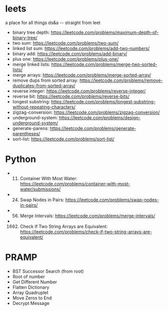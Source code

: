 # leets
a place for all things ds&a -- straight from leet


- binary tree depth: https://leetcode.com/problems/maximum-depth-of-binary-tree/
- two sum: https://leetcode.com/problems/two-sum/
- linked list sum: https://leetcode.com/problems/add-two-numbers/
- binary add: https://leetcode.com/problems/add-binary/
- plus one: https://leetcode.com/problems/plus-one/
- merge linked lists: https://leetcode.com/problems/merge-two-sorted-lists/
- merge arrays: https://leetcode.com/problems/merge-sorted-array/
- remove dups from sorted array: https://leetcode.com/problems/remove-duplicates-from-sorted-array/
- reverse integer: https://leetcode.com/problems/reverse-integer/
- reverse bit: https://leetcode.com/problems/reverse-bits/
- longest substring: https://leetcode.com/problems/longest-substring-without-repeating-characters/
- zigzag-conversion: https://leetcode.com/problems/zigzag-conversion/ 
- underground-system: https://leetcode.com/problems/design-underground-system/
- generate-parens: https://leetcode.com/problems/generate-parentheses/
- sort-list: https://leetcode.com/problems/sort-list/

# Python #

 - 11. Container With Most Water: https://leetcode.com/problems/container-with-most-water/submissions/
 - 24. Swap Nodes in Pairs: https://leetcode.com/problems/swap-nodes-in-pairs/
 - 56. Merge Intervals: https://leetcode.com/problems/merge-intervals/
 - 1662. Check If Two String Arrays are Equivalent: https://leetcode.com/problems/check-if-two-string-arrays-are-equivalent/


# PRAMP #

- BST Successor Search (from root)
- Root of number
- Get Different Number
- Flatten Dictionary
- Array Quadruplet
- Move Zeros to End
- Decrypt Message